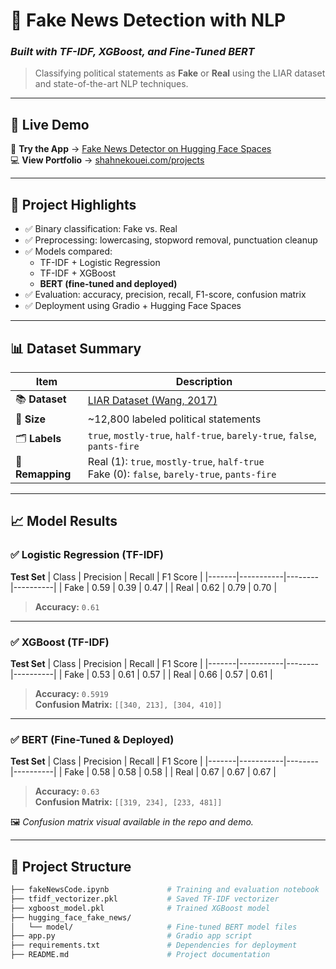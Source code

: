 # 📰 Fake News Detection with NLP  
### *Built with TF-IDF, XGBoost, and Fine-Tuned BERT*

> Classifying political statements as **Fake** or **Real** using the LIAR dataset and state-of-the-art NLP techniques.

---

## 🚀 Live Demo

🔗 **Try the App** → [Fake News Detector on Hugging Face Spaces](https://huggingface.co/spaces/ShahOfData/shah_fake-news-detector)  
💻 **View Portfolio** → [shahnekouei.com/projects](https://shahnekouei.com/projects)

---

## 🧠 Project Highlights

- ✅ Binary classification: Fake vs. Real  
- ✅ Preprocessing: lowercasing, stopword removal, punctuation cleanup  
- ✅ Models compared:
  - TF-IDF + Logistic Regression
  - TF-IDF + XGBoost
  - **BERT (fine-tuned and deployed)**
- ✅ Evaluation: accuracy, precision, recall, F1-score, confusion matrix  
- ✅ Deployment using Gradio + Hugging Face Spaces

---

## 📊 Dataset Summary

| Item              | Description |
|-------------------|-------------|
| 📚 **Dataset**    | [LIAR Dataset (Wang, 2017)](https://www.cs.ucsb.edu/~william/data/liar_dataset.zip) |
| 🧾 **Size**       | ~12,800 labeled political statements |
| 🗂️ **Labels**     | `true`, `mostly-true`, `half-true`, `barely-true`, `false`, `pants-fire` |
| 🔁 **Remapping**  | Real (1): `true`, `mostly-true`, `half-true`<br>Fake (0): `false`, `barely-true`, `pants-fire` |

---

## 📈 Model Results

### ✅ Logistic Regression (TF-IDF)

**Test Set**
| Class | Precision | Recall | F1 Score |
|-------|-----------|--------|----------|
| Fake  | 0.59      | 0.39   | 0.47     |
| Real  | 0.62      | 0.79   | 0.70     |
> **Accuracy:** `0.61`

---

### ✅ XGBoost (TF-IDF)

**Test Set**
| Class | Precision | Recall | F1 Score |
|-------|-----------|--------|----------|
| Fake  | 0.53      | 0.61   | 0.57     |
| Real  | 0.66      | 0.57   | 0.61     |
> **Accuracy:** `0.5919`  
> **Confusion Matrix:** `[[340, 213], [304, 410]]`

---

### ✅ BERT (Fine-Tuned & Deployed)

**Test Set**
| Class | Precision | Recall | F1 Score |
|-------|-----------|--------|----------|
| Fake  | 0.58      | 0.58   | 0.58     |
| Real  | 0.67      | 0.67   | 0.67     |
> **Accuracy:** `0.63`  
> **Confusion Matrix:** `[[319, 234], [233, 481]]`

🖼️ *Confusion matrix visual available in the repo and demo.*

---

## 🧩 Project Structure

```bash
├── fakeNewsCode.ipynb             # Training and evaluation notebook
├── tfidf_vectorizer.pkl           # Saved TF-IDF vectorizer
├── xgboost_model.pkl              # Trained XGBoost model
├── hugging_face_fake_news/
│   └── model/                     # Fine-tuned BERT model files
├── app.py                         # Gradio app script
├── requirements.txt               # Dependencies for deployment
├── README.md                      # Project documentation
